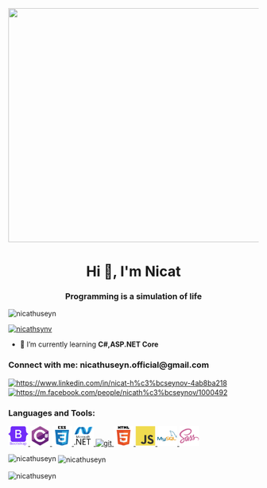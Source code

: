 <img alt="" src="https://developers.giphy.com/branch/master/static/api-512d36c09662682717108a38bbb5c57d.gif" width="860" height="471">
<h1 align="center">Hi 👋, I'm Nicat</h1>
<h3 align="center">Programming is a simulation of life</h3>

<p align="left"> <img src="https://komarev.com/ghpvc/?username=nicathuseyn&label=Profile%20views&color=0e75b6&style=flat" alt="nicathuseyn" /> </p>

<p align="left"> <a href="https://twitter.com/nicathsynv" target="blank"><img src="https://img.shields.io/twitter/follow/nicathsynv?logo=twitter&style=for-the-badge" alt="nicathsynv" /></a> </p>

- 🌱 I’m currently learning **C#,ASP.NET Core**


<h3 align="left">Connect with me: nicathuseyn.official@gmail.com</h3>
<p align="left">

<a href="https://www.linkedin.com/in/nijat-h%C3%BCseynov-4ab8ba218/" target="blank"><img align="center" src="https://raw.githubusercontent.com/rahuldkjain/github-profile-readme-generator/master/src/images/icons/Social/linked-in-alt.svg" alt="https://www.linkedin.com/in/nicat-h%c3%bcseynov-4ab8ba218" height="30" width="40" /></a>
<a href="https://m.facebook.com/people/NicatH%C3%BCseynov/1000492" target="blank"><img align="center" src="https://raw.githubusercontent.com/rahuldkjain/github-profile-readme-generator/master/src/images/icons/Social/facebook.svg" alt="https://m.facebook.com/people/nicath%c3%bcseynov/1000492" height="30" width="40" /></a>
</p>

<h3 align="left">Languages and Tools:</h3>
<p align="left"> <a href="https://getbootstrap.com" target="_blank" rel="noreferrer"> <img src="https://raw.githubusercontent.com/devicons/devicon/master/icons/bootstrap/bootstrap-plain-wordmark.svg" alt="bootstrap" width="40" height="40"/> </a> <a href="https://www.w3schools.com/cs/" target="_blank" rel="noreferrer"> <img src="https://raw.githubusercontent.com/devicons/devicon/master/icons/csharp/csharp-original.svg" alt="csharp" width="40" height="40"/> </a> <a href="https://www.w3schools.com/css/" target="_blank" rel="noreferrer"> <img src="https://raw.githubusercontent.com/devicons/devicon/master/icons/css3/css3-original-wordmark.svg" alt="css3" width="40" height="40"/> </a> <a href="https://dotnet.microsoft.com/" target="_blank" rel="noreferrer"> <img src="https://raw.githubusercontent.com/devicons/devicon/master/icons/dot-net/dot-net-original-wordmark.svg" alt="dotnet" width="40" height="40"/> </a> <a href="https://git-scm.com/" target="_blank" rel="noreferrer"> <img src="https://www.vectorlogo.zone/logos/git-scm/git-scm-icon.svg" alt="git" width="40" height="40"/> </a> <a href="https://www.w3.org/html/" target="_blank" rel="noreferrer"> <img src="https://raw.githubusercontent.com/devicons/devicon/master/icons/html5/html5-original-wordmark.svg" alt="html5" width="40" height="40"/> </a> <a href="https://developer.mozilla.org/en-US/docs/Web/JavaScript" target="_blank" rel="noreferrer"> <img src="https://raw.githubusercontent.com/devicons/devicon/master/icons/javascript/javascript-original.svg" alt="javascript" width="40" height="40"/> </a> <a href="https://www.mysql.com/" target="_blank" rel="noreferrer"> <img src="https://raw.githubusercontent.com/devicons/devicon/master/icons/mysql/mysql-original-wordmark.svg" alt="mysql" width="40" height="40"/> </a> <a href="https://sass-lang.com" target="_blank" rel="noreferrer"> <img src="https://raw.githubusercontent.com/devicons/devicon/master/icons/sass/sass-original.svg" alt="sass" width="40" height="40"/> </a> </p>

<p><img align="left" src="https://github-readme-stats.vercel.app/api/top-langs?username=nicathuseyn&show_icons=true&locale=en&layout=compact" alt="nicathuseyn" /></p>

<p>&nbsp;<img align="center" src="https://github-readme-stats.vercel.app/api?username=nicathuseyn&show_icons=true&locale=en" alt="nicathuseyn" /></p>

<p><img align="center" src="https://github-readme-streak-stats.herokuapp.com/?user=nicathuseyn&" alt="nicathuseyn" /></p>

